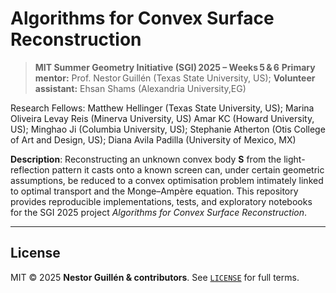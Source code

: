 # Algorithms for Convex Surface Reconstruction

> **MIT Summer Geometry Initiative (SGI) 2025 – Weeks 5 & 6**
> **Primary mentor:** Prof. Nestor Guillén (Texas State University, US);
> **Volunteer assistant:** Ehsan Shams (Alexandria University,EG)

Research Fellows: Matthew Hellinger (Texas State University, US); Marina Oliveira Levay Reis (Minerva University, US)
Amar KC (Howard University, US); Minghao Ji (Columbia University, US); Stephanie Atherton (Otis College of Art and Design, US); Diana Avila Padilla (University of Mexico, MX)

**Description**: Reconstructing an unknown convex body **S** from the light-reflection pattern it casts onto a known screen can, under certain geometric assumptions, be reduced to a convex optimisation problem intimately linked to optimal transport and the Monge–Ampère equation.
This repository provides reproducible implementations, tests, and exploratory notebooks for the SGI 2025 project *Algorithms for Convex Surface Reconstruction*.

---


## License <a id="license"></a>

MIT © 2025 **Nestor Guillén & contributors**.
See [`LICENSE`](LICENSE) for full terms.
